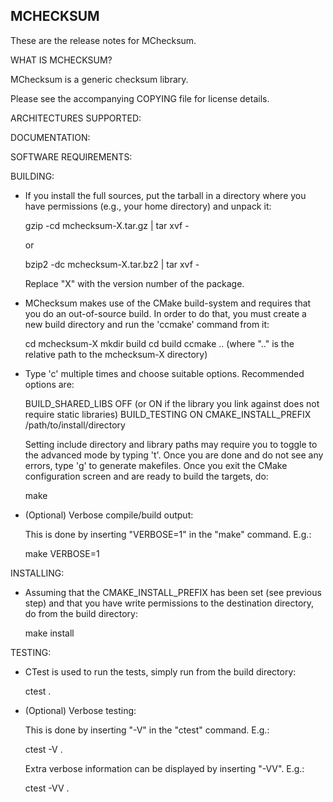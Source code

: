 MCHECKSUM
---------

These are the release notes for MChecksum.

WHAT IS MCHECKSUM?

   MChecksum is a generic checksum library.

   Please see the accompanying COPYING file for license details.

ARCHITECTURES SUPPORTED:

DOCUMENTATION:

SOFTWARE REQUIREMENTS:

BUILDING:

 - If you install the full sources, put the tarball in a directory where you
   have permissions (e.g., your home directory) and unpack it:

     gzip -cd mchecksum-X.tar.gz | tar xvf -

   or

     bzip2 -dc mchecksum-X.tar.bz2 | tar xvf -

   Replace "X" with the version number of the package.

 - MChecksum makes use of the CMake build-system and requires that you do an
   out-of-source build. In order to do that, you must create a new build
   directory and run the 'ccmake' command from it:

     cd mchecksum-X
     mkdir build
     cd build
     ccmake .. (where ".." is the relative path to the mchecksum-X directory)

 - Type 'c' multiple times and choose suitable options. Recommended options
   are:

     BUILD_SHARED_LIBS                OFF (or ON if the library you link
                                      against does not require static libraries)
     BUILD_TESTING                    ON
     CMAKE_INSTALL_PREFIX             /path/to/install/directory

   Setting include directory and library paths may require you to toggle to
   the advanced mode by typing 't'. Once you are done and do not see any
   errors, type 'g' to generate makefiles. Once you exit the CMake
   configuration screen and are ready to build the targets, do:

      make

 - (Optional) Verbose compile/build output:

   This is done by inserting "VERBOSE=1" in the "make" command. E.g.:

     make VERBOSE=1

INSTALLING:

 - Assuming that the CMAKE_INSTALL_PREFIX has been set (see previous step)
   and that you have write permissions to the destination directory, do
   from the build directory:
   
     make install
     
TESTING:

 - CTest is used to run the tests, simply run from the build directory:

     ctest .

 - (Optional) Verbose testing:

   This is done by inserting "-V" in the "ctest" command.  E.g.:

     ctest -V .

   Extra verbose information can be displayed by inserting "-VV". E.g.:

     ctest -VV .


